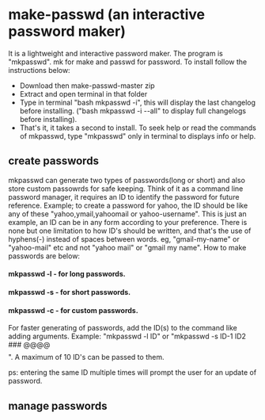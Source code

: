# make-passwd (an interactive password maker)
It is a lightweight and interactive password maker. The program is "mkpasswd". mk for make and passwd for password. 
To install follow the instructions below:
- Download then make-passwd-master zip
- Extract and open terminal in that folder
- Type in terminal "bash mkpasswd -i", this will display the last changelog before installing.
("bash mkpasswd -i --all" to display full changelogs before installing).
- That's it, it takes a second to install.
To seek help or read the commands of mkpasswd, type "mkpasswd" only in terminal to displays info or help.
## create passwords
mkpasswd can generate two types of passwords(long or short) and also store custom passowrds for safe keeping. Think of it as a command line password manager, it requires an ID to identify the password for future reference.
Example; to create a password for yahoo, the ID should be like any of these "yahoo,ymail,yahoomail or yahoo-username". This is just an example, an ID can be in any form according to your preference.
There is none but one limitation to how ID's should be written, and that's the use of hyphens(-) instead of spaces between words. eg, "gmail-my-name" or "yahoo-mail" etc and not "yahoo mail" or "gmail my name". How to make passwords are below:
#### mkpasswd -l     - for long passwords.
#### mkpasswd -s     - for short passwords.
#### mkpasswd -c     - for custom passwords.
For faster generating of passwords, add the ID(s) to the command like adding arguments.
Example: "mkpasswd -l ID" or "mkpasswd -s ID-1 ID2 ### @@@@ $$$$". A maximum of 10 ID's can be passed to them.

ps: entering the same ID multiple times will prompt the user for an update of password.
## manage passwords
